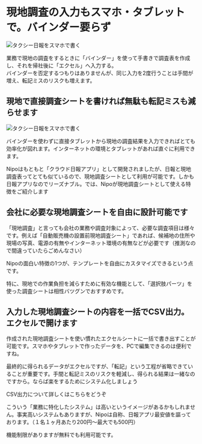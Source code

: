 
# 現地調査の入力もスマホ・タブレットで。バインダー要らず
![タクシー日報をスマホで書く](/idea/icatch6.png)

業務で現地の調査をするときに「バインダー」を使って手書きで調査表を作成し、それを帰社後に「エクセル」へ入力する。  
バインダーを否定するつもりはありませんが、同じ入力を2度行うことは手間が増え、転記ミスのリスクも増えます。  
<Alice label="でも筆者はバインダーと万年筆でよく仕事をします" />

## 現地で直接調査シートを書ければ無駄も転記ミスも減らせます

![タクシー日報をスマホで書く](/idea/i23.png)

バインダーを使わずに直接タブレットから現地の調査結果を入力できればとても効率化が図れます。インターネットの環境とタブレットがあれば直ぐに利用できます。

Nipoはもともと「クラウド日報アプリ」として開発されましたが、日報と現地調査表ってとても似ているので、現地調査シートとして利用が可能です。しかも日報アプリなのでリーズナブル。では、Nipoが現地調査シートとして使える特徴をご紹介します

## 会社に必要な現地調査シートを自由に設計可能です

「現地調査」と言っても会社の業務や調査対象によって、必要な調査項目は様々です。例えば「自動販売機の設置前現地調査シート」であれば、候補地の住所や現場の写真、電源の有無やインターネット環境の有無などが必要です（推測なので間違っていたらごめんなさい）

Nipoの面白い特徴の1つが、テンプレートを自由にカスタマイズできるという点です。

特に、現地での作業負担を減らすために有効な機能として、「選択肢パーツ」を使った調査シートは相性バツグンでおすすめです。

## 入力した現地調査シートの内容を一括でCSV出力。エクセルで開けます
作成された現地調査シートを使い慣れたエクセルシートに一括で書き出すことが可能です。スマホやタブレットで作ったデータを、PCで編集できるのは便利ですね。

最終的に得られるデータがエクセルですが、「転記」という工程が省略できていることが重要です。手間と転記ミスのリスクを軽減し、得られる結果は一緒なのですから。ならば楽をするためにシステム化しましょう

CSV出力について詳しくはこちらをどうぞ

こういう「業務に特化したシステム」は高いというイメージがあるかもしれません。事実高いシステムもありますが、Nipoは自称、日報アプリ最安値を謳っております。（１名１ヶ月あたり200円〜最大でも500円）

機能制限がありますが無料でも利用可能です。
